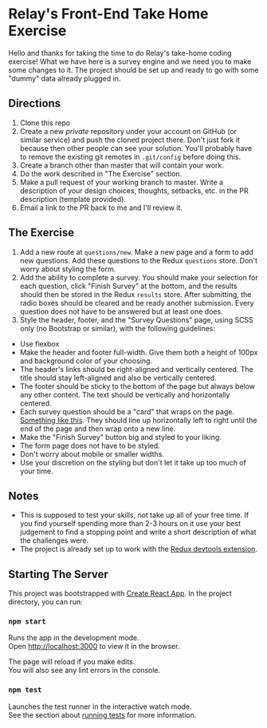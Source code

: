 # Relay's Front-End Take Home Exercise

Hello and thanks for taking the time to do Relay's take-home coding exercise! What we have here is a survey engine and we need you to make some changes to it. The project should be set up and ready to go with some "dummy" data already plugged in.

## Directions

1. Clone this repo
2. Create a new _private_ repository under your account on GitHub (or similar service) and push the cloned project there. Don't just fork it because then other people can see your solution. You'll probably have to remove the existing git remotes in `.git/config` before doing this.
3. Create a branch other than master that will contain your work.
4. Do the work described in "The Exercise" section.
5. Make a pull request of your working branch to master. Write a description of your design choices, thoughts, setbacks, etc. in the PR description (template provided).
6. Email a link to the PR back to me and I'll review it.

## The Exercise

1. Add a new route at `questions/new`. Make a new page and a form to add new questions. Add these questions to the Redux `questions` store. Don't worry about styling the form.
2. Add the ability to complete a survey. You should make your selection for each question, click "Finish Survey" at the bottom, and the results should then be stored in the Redux `results` store. After submitting, the radio boxes should be cleared and be ready another submission. Every question does not have to be answered but at least one does.
3. Style the header, footer, and the "Survey Questions" page, using SCSS only (no Bootstrap or similar), with the following guidelines:

- Use flexbox
- Make the header and footer full-width. Give them both a height of 100px and background color of your choosing.
- The header's links should be right-aligned and vertically centered. The title should stay left-aligned and also be vertically centered.
- The footer should be sticky to the bottom of the page but always below any other content. The text should be vertically and horizontally centered.
- Each survey question should be a "card" that wraps on the page. [Something like this](https://bulma.io/documentation/components/card/). They should line up horizontally left to right until the end of the page and then wrap onto a new line.
- Make the "Finish Survey" button big and styled to your liking.
- The form page does not have to be styled.
- Don't worry about mobile or smaller widths.
- Use your discretion on the styling but don't let it take up too much of your time.

## Notes

- This is supposed to test your skills, not take up all of your free time. If you find yourself spending more than 2-3 hours on it use your best judgement to find a stopping point and write a short description of what the challenges were.
- The project is already set up to work with the [Redux devtools extension](https://github.com/zalmoxisus/redux-devtools-extension).

## Starting The Server

This project was bootstrapped with [Create React App](https://github.com/facebook/create-react-app). In the project directory, you can run:

### `npm start`

Runs the app in the development mode.<br>
Open [http://localhost:3000](http://localhost:3000) to view it in the browser.

The page will reload if you make edits.<br>
You will also see any lint errors in the console.

### `npm test`

Launches the test runner in the interactive watch mode.<br>
See the section about [running tests](https://facebook.github.io/create-react-app/docs/running-tests) for more information.
